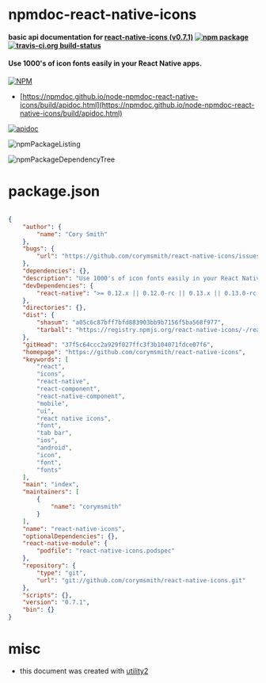 # npmdoc-react-native-icons

#### basic api documentation for  [react-native-icons (v0.7.1)](https://github.com/corymsmith/react-native-icons)  [![npm package](https://img.shields.io/npm/v/npmdoc-react-native-icons.svg?style=flat-square)](https://www.npmjs.org/package/npmdoc-react-native-icons) [![travis-ci.org build-status](https://api.travis-ci.org/npmdoc/node-npmdoc-react-native-icons.svg)](https://travis-ci.org/npmdoc/node-npmdoc-react-native-icons)

#### Use 1000's of icon fonts easily in your React Native apps.

[![NPM](https://nodei.co/npm/react-native-icons.png?downloads=true&downloadRank=true&stars=true)](https://www.npmjs.com/package/react-native-icons)

- [https://npmdoc.github.io/node-npmdoc-react-native-icons/build/apidoc.html](https://npmdoc.github.io/node-npmdoc-react-native-icons/build/apidoc.html)

[![apidoc](https://npmdoc.github.io/node-npmdoc-react-native-icons/build/screenCapture.buildCi.browser.%252Ftmp%252Fbuild%252Fapidoc.html.png)](https://npmdoc.github.io/node-npmdoc-react-native-icons/build/apidoc.html)

![npmPackageListing](https://npmdoc.github.io/node-npmdoc-react-native-icons/build/screenCapture.npmPackageListing.svg)

![npmPackageDependencyTree](https://npmdoc.github.io/node-npmdoc-react-native-icons/build/screenCapture.npmPackageDependencyTree.svg)



# package.json

```json

{
    "author": {
        "name": "Cory Smith"
    },
    "bugs": {
        "url": "https://github.com/corymsmith/react-native-icons/issues"
    },
    "dependencies": {},
    "description": "Use 1000's of icon fonts easily in your React Native apps.",
    "devDependencies": {
        "react-native": ">= 0.12.x || 0.12.0-rc || 0.13.x || 0.13.0-rc || 0.14.x || 0.14.0-rc || 0.15.0-rc || 0.15.x || 0.16.0"
    },
    "directories": {},
    "dist": {
        "shasum": "a05c6c87bff7bfd883903bb9b7156f5ba568f977",
        "tarball": "https://registry.npmjs.org/react-native-icons/-/react-native-icons-0.7.1.tgz"
    },
    "gitHead": "37f5c64ccc2a929f027ffc3f3b104071fdce07f6",
    "homepage": "https://github.com/corymsmith/react-native-icons",
    "keywords": [
        "react",
        "icons",
        "react-native",
        "react-component",
        "react-native-component",
        "mobile",
        "ui",
        "react native icons",
        "font",
        "tab bar",
        "ios",
        "android",
        "icon",
        "font",
        "fonts"
    ],
    "main": "index",
    "maintainers": [
        {
            "name": "corymsmith"
        }
    ],
    "name": "react-native-icons",
    "optionalDependencies": {},
    "react-native-module": {
        "podfile": "react-native-icons.podspec"
    },
    "repository": {
        "type": "git",
        "url": "git://github.com/corymsmith/react-native-icons.git"
    },
    "scripts": {},
    "version": "0.7.1",
    "bin": {}
}
```



# misc
- this document was created with [utility2](https://github.com/kaizhu256/node-utility2)
